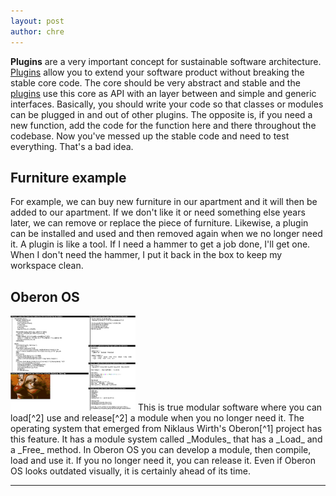 ```yaml
---
layout: post
author: chre
---
```


__Plugins__ are a very important concept for sustainable software architecture. [Plugins](https://en.wikipedia.org/wiki/Plug-in_(Computing)) allow you to extend your software product without breaking the stable core code. The core should be very abstract and stable and the [plugins](https://en.wikipedia.org/wiki/Plug-in_(computing)) use this core as API with an layer between and simple and generic interfaces. Basically, you should write your code so that classes or modules can be plugged in and out of other plugins. The opposite is, if you need a new function, add the code for the function here and there throughout the codebase. Now you've messed up the stable code and need to test everything. That's a bad idea.

## Furniture example

For example, we can buy new furniture in our apartment and it will then be added to our apartment. If we don't like it or need something else years later, we can remove or replace the piece of furniture. Likewise, a plugin can be installed and used and then removed again when we no longer need it. A plugin is like a tool. If I need a hammer to get a job done, I'll get one. When I don't need the hammer, I put it back in the box to keep my workspace clean.

## Oberon OS

<img class="right" width="200" src="/assets/images/essays/oberon_os.png">
This is true modular software where you can load[^2] use and release[^2] a module when you no longer need it. The operating system that emerged from Niklaus Wirth's Oberon[^1] project has this feature. It has a module system called _Modules_ that has a _Load_ and a _Free_ method. In Oberon OS you can develop a module, then compile, load and use it. If you no longer need it, you can release it. Even if Oberon OS looks outdated visually, it is certainly ahead of its time.

---

[^1]: [Project Oberon](http://www.projectoberon.com)
[^2]: [Source Modules](https://people.inf.ethz.ch/wirth/ProjectOberon/Sources/Modules.Mod.txt)



